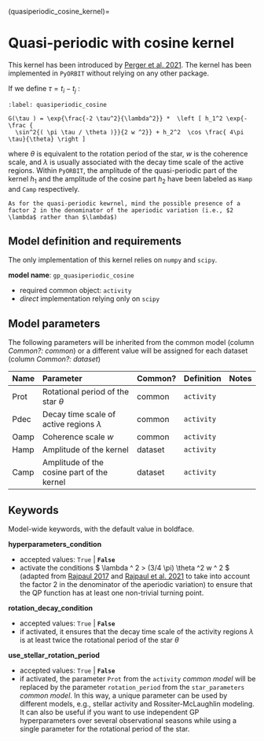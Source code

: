 (quasiperiodic_cosine_kernel)=

# Quasi-periodic with cosine kernel


This kernel has been introduced by [Perger et al. 2021](https://ui.adsabs.harvard.edu/abs/2021A%26A...645A..58P/abstract). The kernel has been implemented in `PyORBIT` without relying on any other package.

If we define $\tau = t_i-t_j$ : 

```{math}
:label: quasiperiodic_cosine

G(\tau ) = \exp{\frac{-2 \tau^2}{\lambda^2}} *  \left [ h_1^2 \exp{-\frac {
  \sin^2{( \pi \tau / \theta )}}{2 w ^2}} + h_2^2  \cos \frac{ 4\pi \tau}{\theta} \right ]

```

where $\theta$ is equivalent to the rotation period of the star, $w$ is the coherence scale, and $\lambda$ is usually associated with the decay time scale of the active regions. Within `PyORBIT`, the amplitude of the quasi-periodic part of the kernel $h_1$ and the amplitude of the cosine part $h_2$ have been labeled as `Hamp` and `Camp` respectively.


```{important}
As for the quasi-periodic kewrnel, mind the possible presence of a factor 2 in the denominator of the aperiodic variation (i.e., $2 \lambda$ rather than $\lambda$)
```


## Model definition and requirements

The only implementation of this kernel relies on `numpy` and `scipy`.

**model name**: `gp_quasiperiodic_cosine`
- required common object: `activity`
- *direct* implementation relying only on `scipy` 


## Model parameters

The following parameters will be inherited from the common model (column *Common?: common*) or a different value will be assigned for each dataset (column *Common?: dataset*)

| Name        | Parameter | Common?  | Definition  | Notes |
| :---        | :-------- | :-------------  | :-----  | :---- |
| Prot      | Rotational period of the star $\theta$ | common | ``activity``     | |
| Pdec      | Decay time scale of active regions $\lambda$ | common | ``activity``     | |
| Oamp | Coherence scale $w$ | common | ``activity`` |   |
| Hamp  | Amplitude of the kernel | dataset | ``activity``     | |
| Camp  | Amplitude of the cosine part of the kernel | dataset | ``activity``     | |


## Keywords

Model-wide keywords, with the default value in boldface.

**hyperparameters_condition**
* accepted values: `True` | **`False`**
* activate the conditions $ \lambda ^ 2 > (3/4 \pi) \theta ^2 w ^ 2 $ (adapted from [Rajpaul 2017](https://ui.adsabs.harvard.edu/abs/2017PhDT.......229R/abstract) and [Rajpaul et al. 2021](https://ui.adsabs.harvard.edu/abs/2021MNRAS.507.1847R/abstract) to take into account the factor 2 in the denominator of the aperiodic variation) to ensure that the QP function has at least one non-trivial turning point.

**rotation_decay_condition**
* accepted values: `True` | **`False`**
* if activated, it ensures that the decay time scale of the activity regions $\lambda$ is at least twice the rotational period of the star $\theta$

**use_stellar_rotation_period**
* accepted values: `True` | **`False`**
* if activated, the parameter `Prot` from the `activity` *common model* will be replaced by the parameter `rotation_period` from the `star_parameters` *common model*. In this way, a unique parameter can be used by different models, e.g., stellar activity and Rossiter-McLaughlin modeling. It can also be useful if you want to use independent GP hyperparameters over several observational seasons while using a single parameter for the rotational period of the star.

